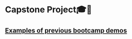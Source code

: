 # Capstone Project🎓🥳
## [Examples of previous bootcamp demos](https://drive.google.com/drive/folders/1MEL3hZiofg_4rksTD8txyPIlGYkz8NYU?usp=drive_link)
